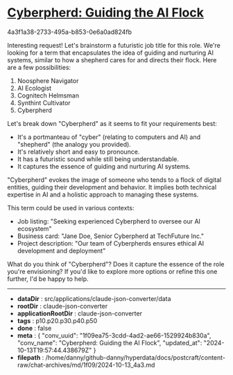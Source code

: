 # [Cyberpherd: Guiding the AI Flock](https://claude.ai/chat/1f09ea75-3cdd-4ad2-ae66-1529924b830a)

4a3f1a38-2733-495a-b853-0e6a0ad824fb

 Interesting request! Let's brainstorm a futuristic job title for this role. We're looking for a term that encapsulates the idea of guiding and nurturing AI systems, similar to how a shepherd cares for and directs their flock. Here are a few possibilities:

1. Noosphere Navigator
2. AI Ecologist
3. Cognitech Helmsman
4. Synthint Cultivator
5. Cyberpherd

Let's break down "Cyberpherd" as it seems to fit your requirements best:

- It's a portmanteau of "cyber" (relating to computers and AI) and "shepherd" (the analogy you provided).
- It's relatively short and easy to pronounce.
- It has a futuristic sound while still being understandable.
- It captures the essence of guiding and nurturing AI systems.

"Cyberpherd" evokes the image of someone who tends to a flock of digital entities, guiding their development and behavior. It implies both technical expertise in AI and a holistic approach to managing these systems.

This term could be used in various contexts:

- Job listing: "Seeking experienced Cyberpherd to oversee our AI ecosystem"
- Business card: "Jane Doe, Senior Cyberpherd at TechFuture Inc."
- Project description: "Our team of Cyberpherds ensures ethical AI development and deployment"

What do you think of "Cyberpherd"? Does it capture the essence of the role you're envisioning? If you'd like to explore more options or refine this one further, I'd be happy to help.

---

* **dataDir** : src/applications/claude-json-converter/data
* **rootDir** : claude-json-converter
* **applicationRootDir** : claude-json-converter
* **tags** : p10.p20.p30.p40.p50
* **done** : false
* **meta** : {
  "conv_uuid": "1f09ea75-3cdd-4ad2-ae66-1529924b830a",
  "conv_name": "Cyberpherd: Guiding the AI Flock",
  "updated_at": "2024-10-13T19:57:44.438679Z"
}
* **filepath** : /home/danny/github-danny/hyperdata/docs/postcraft/content-raw/chat-archives/md/1f09/2024-10-13_4a3.md
